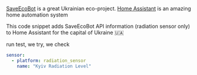 [SaveEcoBot](https://www.saveecobot.com/en) is a great Ukrainian eco-project.
[Home Assistant](https://www.home-assistant.io/) is an amazing home automation system

This code snippet adds SaveEcoBot API information (radiation sensor only) to Home Assistant for the capital of Ukraine 🇺🇦

run test, we try, we check

```yaml
sensor:
  - platform: radiation_sensor
    name: "Kyiv Radiation Level"
```
